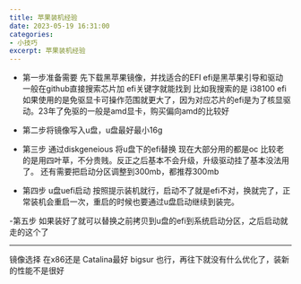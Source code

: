 ```yaml
---
title: 苹果装机经验
date: 2023-05-19 16:31:00
categories:
- 小技巧
excerpt: 苹果装机经验
---
```



- 第一步准备需要 先下载黑苹果镜像，并找适合的EFI
efi是黑苹果引导和驱动 一般在github直接搜索芯片加 efi关键字就能找到
比如我搜索的是 i38100 efi
如果使用的是免驱显卡可操作范围就更大了，因为对应芯片的efi是为了核显驱动。23年了免驱的一般是amd显卡，购买偏向amd的比较好

- 第二步将镜像写入u盘，u盘最好最小16g

- 第三步 通过diskgeneious 将u盘下的efi替换
现在大部分用的都是oc 比较老的是用四叶草，不分贵贱。反正之后基本不会升级，升级驱动挂了基本没法用了。 还有需要把启动分区调整到300mb，都推荐300mb

- 第四步 u盘uefi启动
按照提示装机就行，启动不了就是efi不对，换就完了，正常装机会重启一次，重启的时候也要通过u盘启动继续到装完。

-第五步
如果装好了就可以替换之前拷贝到u盘的efi到系统启动分区，之后启动就走的这个了


---------
镜像选择 在x86还是 Catalina最好  bigsur 也行，再往下就没有什么优化了，装新的性能不是很好